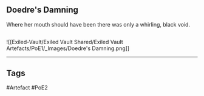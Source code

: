 ## Doedre's Damning
Where her mouth should have been there was only a whirling, black void.
##
![[Exiled-Vault/Exiled Vault Shared/Exiled Vault Artefacts/PoE1/_Images/Doedre's Damning.png]]

---
## Tags
#Artefact
#PoE2